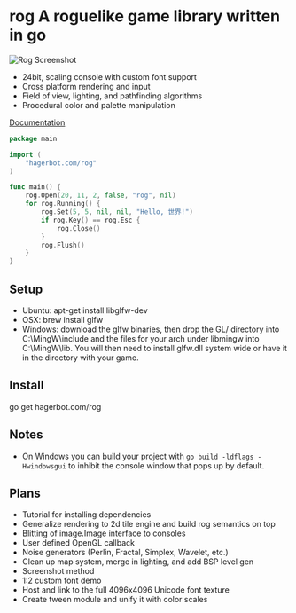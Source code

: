 rog A roguelike game library written in go
===
![Rog Screenshot](http://hagerbot.com/img/screenshot_rog_fov.png)

* 24bit, scaling console with custom font support
* Cross platform rendering and input
* Field of view, lighting, and pathfinding algorithms
* Procedural color and palette manipulation

[Documentation](http://hagerbot.com/rog/docs.html "Documentation")

```go
package main

import (
    "hagerbot.com/rog"
)

func main() {
    rog.Open(20, 11, 2, false, "rog", nil)
    for rog.Running() {
        rog.Set(5, 5, nil, nil, "Hello, 世界!")
        if rog.Key() == rog.Esc {
            rog.Close()
        }
        rog.Flush()
    }
}
```

Setup
-----
* Ubuntu: apt-get install libglfw-dev
* OSX: brew install glfw
* Windows: download the glfw binaries, then drop the GL/ directory into C:\MingW\include and the files for your arch under libmingw into C:\MingW\lib. You will then need to install glfw.dll system wide or have it in the directory with your game.

Install
-------
go get hagerbot.com/rog

Notes
-----
* On Windows you can build your project with `go build -ldflags -Hwindowsgui` to inhibit the console window that pops up by default.

Plans
-----
* Tutorial for installing dependencies
* Generalize rendering to 2d tile engine and build rog semantics on top
* Blitting of image.Image interface to consoles
* User defined OpenGL callback
* Noise generators (Perlin, Fractal, Simplex, Wavelet, etc.)
* Clean up map system, merge in lighting, and add BSP level gen
* Screenshot method
* 1:2 custom font demo
* Host and link to the full 4096x4096 Unicode font texture
* Create tween module and unify it with color scales
